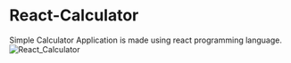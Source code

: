 # React-Calculator
Simple Calculator Application is made using react programming language.
![React_Calculator](https://user-images.githubusercontent.com/114981861/233400035-3b054cc9-ad6c-4bb4-aca0-202474bd225f.png)
